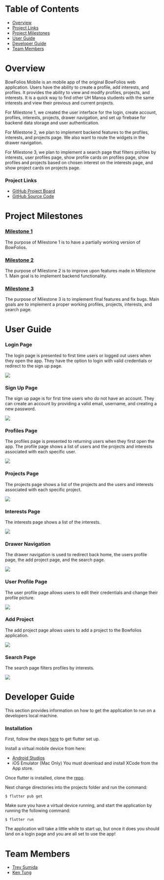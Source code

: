# Table of Contents
* [Overview](#overview)
* [Project Links](#links)
* [Project Milestones](#milestones)
* [User Guide](#guide)
* [Developer Guide](#devguide)
* [Team Members](#members)

<a name="overview"></a>
# Overview
BowFolios Mobile is an mobile app of the original BowFolios web application. Users have the ability to create a profile, add interests, and profiles. It provides the ability to view and modify profiles, projects, and interests. It is a quick way to find other UH Manoa students with the same interests and view their previous and current projects. 

For Milestone 1, we created the user interface for the login, create account, profiles, interests, projects, drawer navigation, and set up firebase for backend data storage and user authentication.

For Milestone 2, we plan to implement backend features to the profiles, interests, and projects page. We also want to route the widgets in the drawer navigation.

For Milestone 3, we plan to implement a search page that filters profiles by interests, user profiles page, show profile cards on profiles page, show profiles and projects based on chosen interest on the interests page, and show project cards on projects page.

<a name="links"></a>
### Project Links
* [GitHub Project Board](https://github.com/yertnek/bowfolios/milestones)
* [GitHub Source Code](https://github.com/yertnek/bowfolios)

<a name="milestones"></a>
# Project Milestones
### [Milestone 1](https://github.com/yertnek/bowfolios/milestone/1)
The purpose of Milestone 1 is to have a partially working version of BowFolios.

### [Milestone 2](https://github.com/yertnek/bowfolios/milestone/2)
The purpose of Milestone 2 is to improve upon features made in Milestone 1. Main goal is to implement backend functionality.

### [Milestone 3](https://github.com/yertnek/bowfolios/milestone/3)
The purpose of Milestone 3 is to implement final features and fix bugs. Main goals are to implement a proper working profiles, projects, interests, and search page.

<a name="guide"></a>
# User Guide

### Login Page
The login page is presented to first time users or logged out users when they open the app. They have the option to login with valid credentials or redirect to the sign up page.

<img src='./doc/login_mockup.png'>

### Sign Up Page
The sign up page is for first time users who do not have an account. They can create an account by providing a valid email, username, and creating a new password.

<img src='./doc/signup_mockup.png'>

### Profiles Page
The profiles page is presented to returning users when they first open the app. The profile page shows a list of users and the projects 
and interests associated with each specific user.

<img src='./doc/profile_mockup.png'>

### Projects Page
The projects page shows a list of the projects and the users and interests associated with each specific project.

<img src='./doc/projects_mockup.png'>

### Interests Page
The interests page shows a list of the interests.

<img src='./doc/interests.PNG'>

### Drawer Navigation
The drawer navigation is used to redirect back home, the users profile page, the add project page, and the search page.

<img src='./doc/nav_mockup.png'>

### User Profile Page
The user profile page allows users to edit their credentials and change their profile picture.

<img src='./doc/user_profile_mockup.png'>

### Add Project
The add project page allows users to add a project to the Bowfolios application.

<img src='./doc/add_project.PNG'>

### Search Page
The search page filters profiles by interests.

<img src='./doc/search_page.png'>

<a name="devguide"></a>

# Developer Guide
This section provides information on how to get the application to run on a developers local machine.

### Installation
First, follow the steps [here](https://flutter.dev/docs/get-started/install) to get flutter set up.

Install a virtual mobile device from here:
* [Android Studios](https://developer.android.com/studio)
* iOS Emulator (Mac Only) You must download and install XCode from the App store.

Once flutter is installed, clone the [repo](https://github.com/yertnek/bowfolios).

Next change directories into the projects folder and run the command:
```
$ flutter pub get
```

Make sure you have a virtual device running, and start the application by running the following command:
```
$ flutter run
```
The application will take a little while to start up, but once it does you should land on a login page and you are all set to use the app!

<a name="members"></a>
# Team Members
* [Trey Sumida](https://github.com/trey-sumida)
* [Ken Tung](https://github.com/ken-10)




